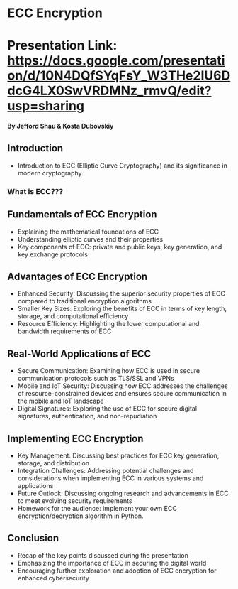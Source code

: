# ECC Encryption
# Presentation Link: https://docs.google.com/presentation/d/10N4DQfSYqFsY_W3THe2IU6DdcG4LX0SwVRDMNz_rmvQ/edit?usp=sharing
#### By Jefford Shau & Kosta Dubovskiy
## Introduction
 - Introduction to ECC (Elliptic Curve Cryptography) and its significance in modern cryptography

### What is ECC???

## Fundamentals of ECC Encryption
 - Explaining the mathematical foundations of ECC
 - Understanding elliptic curves and their properties
 - Key components of ECC: private and public keys, key generation, and key exchange protocols



## Advantages of ECC Encryption
 - Enhanced Security: Discussing the superior security properties of ECC compared to traditional encryption algorithms
 - Smaller Key Sizes: Exploring the benefits of ECC in terms of key length, storage, and computational efficiency
 - Resource Efficiency: Highlighting the lower computational and bandwidth requirements of ECC



## Real-World Applications of ECC
 - Secure Communication: Examining how ECC is used in secure communication protocols such as TLS/SSL and VPNs
 - Mobile and IoT Security: Discussing how ECC addresses the challenges of resource-constrained devices and ensures secure communication in the mobile and IoT landscape
 - Digital Signatures: Exploring the use of ECC for secure digital signatures, authentication, and non-repudiation



## Implementing ECC Encryption
 - Key Management: Discussing best practices for ECC key generation, storage, and distribution
 - Integration Challenges: Addressing potential challenges and considerations when implementing ECC in various systems and applications
 - Future Outlook: Discussing ongoing research and advancements in ECC to meet evolving security requirements
 - Homework for the audience: implement your own ECC encryption/decryption algorithm in Python.



## Conclusion
 - Recap of the key points discussed during the presentation
 - Emphasizing the importance of ECC in securing the digital world
 - Encouraging further exploration and adoption of ECC encryption for enhanced cybersecurity




